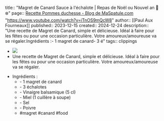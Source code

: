 title:: "Magret de Canard Sauce à l'échalote | Repas de Noël ou Nouvel an 🎄❄️"
page:: [Recette Pommes duchesse - Blog de MaSpatule.com](https://www.maspatule.com/blog/2021/10/28/recette-pommes-duchesse/?) "https://www.youtube.com/watch?v=iTnOS9mQcW8"
author:: [[Paul Aux Fourneaux]]
published:: 2023-12-15
created:: 2024-12-24
description:: "Une recette de Magret de Canard, simple et délicieuse. Idéal à faire pour les fêtes ou pour une occasion particulière. Votre amoureux/amoureuse va se régaler.Ingrédients :- 1 magret de canard- 3 é"
tags:: clippings
* ![](https://www.youtube.com/watch?v=iTnOS9mQcW8)
* Une recette de Magret de Canard, simple et délicieuse. Idéal à faire pour les fêtes ou pour une occasion particulière. Votre amoureux/amoureuse va se régaler.

- Ingrédients :
  * \- 1 magret de canard
  * \- 3 échalotes
  * \- Vinaigre balsamique (5 cl)
  * \- Miel (1 cuillère à soupe)
  * \- Sel
  * \- Poivre
  * #magret #canard #food